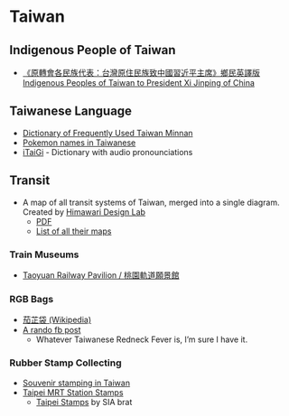 # Taiwan

## Indigenous People of Taiwan

- [《原轉會各民族代表：台灣原住民族致中國習近平主席》鄉民英譯版 Indigenous Peoples of Taiwan to President Xi Jinping of China](https://g0v.hackmd.io/@chihao/SyKTh6bM4)

## Taiwanese Language

- [Dictionary of Frequently Used Taiwan Minnan](https://twblg.dict.edu.tw/holodict_new/)
- [Pokemon names in Taiwanese](https://itaigi.tw/tsu-te/pho-khi-bong)
- [iTaiGi](https://itaigi.tw/) - Dictionary with audio pronounciations

## Transit

- A map of all transit systems of Taiwan, merged into a single diagram. Created by [Himawari Design Lab](https://47rail.jp)
  - [PDF](https://47rail.jp/data/routemap_taiwan_202011a.pdf)
  - [List of all their maps](https://47rail.jp/routemap.html)

### Train Museums

- [Taoyuan Railway Pavilion / 桃園軌道願景館](https://travel.tycg.gov.tw/en/travel/attraction/1551)

### RGB Bags

- [茄芷袋 (Wikipedia)](https://zh.wikipedia.org/wiki/%E8%8C%84%E8%8A%B7%E8%A2%8B)
- [A rando fb post](https://www.facebook.com/wuwowtw/posts/1613124618969234/)
  - Whatever Taiwanese Redneck Fever is, I’m sure I have it.

### Rubber Stamp Collecting

- [Souvenir stamping in Taiwan](https://www.tiggerbird.com/souvenir-stamping-in-taiwan/)
- [Taipei MRT Station Stamps](https://english.metro.taipei/News.aspx?n=75C527310DFF7F7A&sms=0E5388E2903027D5)
  - [Taipei Stamps](https://the-sia-brat.com/2015/12/25/taipei-stamps/) by SIA brat
